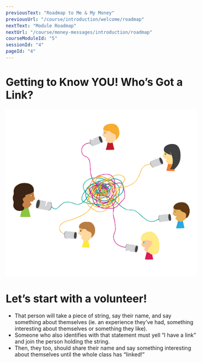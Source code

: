 ```yaml
---
previousText: "Roadmap to Me & My Money"
previousUrl: "/course/introduction/welcome/roadmap"
nextText: "Module Roadmap"
nextUrl: "/course/money-messages/introduction/roadmap"
courseModuleId: "5"
sessionId: "4"
pageId: "4"
---
```



# Getting to Know YOU! Who’s Got a Link?
![Roadmap](./getting-to-know-you-activity-one.png)


# Let’s start with a volunteer!

- That person will take a piece of string, say their name, and say something about themselves (ie. an experience they’ve had, something interesting about themselves or something they like).
- Someone who also identifies with that statement must yell “I have a link” and join the person holding the string.  
- Then, they too, should share their name and say something interesting about themselves until the whole class has “linked!”
